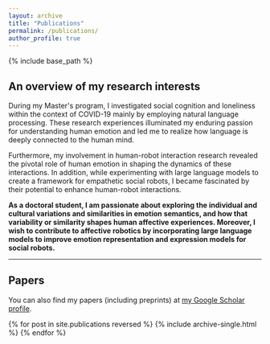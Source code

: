 ```yaml
---
layout: archive
title: "Publications"
permalink: /publications/
author_profile: true
---
```

{% include base_path %}

An overview of my research interests
------

During my Master's program, I investigated social cognition and loneliness within the context of COVID-19 mainly by employing natural language processing. These research experiences illuminated my enduring passion for understanding human emotion and led me to realize how language is deeply connected to the human mind.

Furthermore, my involvement in human-robot interaction research revealed the pivotal role of human emotion in shaping the dynamics of these interactions. In addition, while experimenting with large language models to create a framework for empathetic social robots, I became fascinated by their potential to enhance human-robot interactions.

<b>As a doctoral student, I am passionate about exploring the individual and cultural variations and similarities in emotion semantics, and how that variability or similarity shapes human affective experiences. Moreover, I wish to contribute to affective robotics by incorporating large language models to improve emotion representation and expression models for social robots.</b>

------

Papers
------
You can also find my papers (including preprints) at [my Google Scholar profile](https://scholar.google.co.kr/citations?user=iGl3my0AAAAJ&hl=ko).

{% for post in site.publications reversed %}
  {% include archive-single.html %}
{% endfor %}
